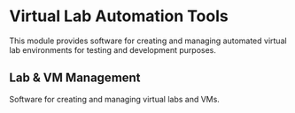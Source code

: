 # Virtual Lab Automation Tools

This module provides software for creating and managing automated virtual lab environments for testing and development purposes.

## Lab & VM Management

Software for creating and managing virtual labs and VMs.
